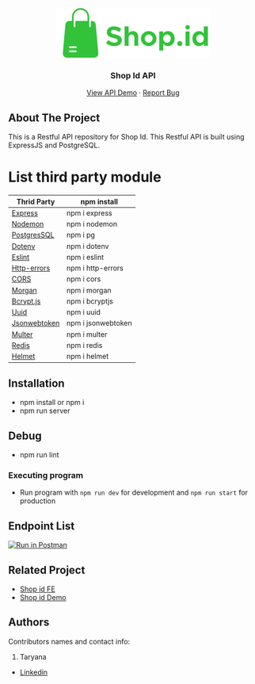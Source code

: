 <div align="center">
  <img src="./readme/logo.svg" />
</div>
<h3 align="center">Shop Id API</h3>
<p align="center">
  <a href="https://shoptokbe-production.up.railway.app/api/v1/products" target="_blank">View API Demo</a>
  ·
  <a href="https://github.com/nhana557/Shop_Tok_be/issues">Report Bug</a>
</p>

<!-- ABOUT THE PROJECT -->

## About The Project

This is a Restful API repository for Shop Id. This Restful API is built using ExpressJS and PostgreSQL.
# List third party module
| Thrid Party | npm install |
| ------ | ------ |
| [Express] | npm i express  |
| [Nodemon] | npm i nodemon  |
| [PostgresSQL] | npm i pg |
| [Dotenv] | npm i dotenv |
| [Eslint] | npm i eslint |
| [Http-errors] | npm i http-errors |
| [CORS] | npm i cors |
| [Morgan] |  npm i morgan  |
| [Bcrypt.js] | npm i bcryptjs |
| [Uuid] | npm i uuid |
| [Jsonwebtoken] | npm i jsonwebtoken |
| [Multer] | npm i multer |
| [Redis] | npm i redis |
| [Helmet] | npm i helmet|



[express]: <http://expressjs.com>
[Nodemon]: <https://www.npmjs.com/package/nodemon>
[Morgan]: <https://www.npmjs.com/package/morgan>
[PostgresSQL]: <https://node-postgres.com>
[Dotenv]: <https://www.npmjs.com/package/dotenv>
[CORS]: <https://www.npmjs.com/package/cors>
[Eslint]: <https://eslint.org>
[Http-errors]: <https://www.npmjs.com/package/http-errors>
[Bcrypt.js]: <https://www.npmjs.com/package/bcryptjs>
[Uuid]: <https://www.npmjs.com/package/uuid>
[Jsonwebtoken]: <https://www.npmjs.com/package/jsonwebtoken>
[Multer]: <https://www.npmjs.com/package/multer>
[Redis]: <https://www.npmjs.com/package/redis>
[Helmet]: <https://www.npmjs.com/package/helmet>


## Installation

- npm install or npm i
- npm run server

## Debug

- npm run lint

### Executing program

- Run program with `npm run dev` for development and `npm run start` for production

## Endpoint List

[![Run in Postman](https://run.pstmn.io/button.svg)](https://api.postman.com/collections/22695982-8c66b1f9-4d9b-4032-881b-a3863654e195?access_key=PMAT-01GJMKHP57X9THTTNKXWJB4MP3)

<!-- RELATED PROJECT -->

## Related Project

- [Shop id FE](https://github.com/nhana557/Shop_Tok_FE)
- [Shop id Demo](https://shop-tok-fe.vercel.app/)

## Authors

Contributors names and contact info:

1. Taryana

- [Linkedin](https://www.linkedin.com/in/taryana10/)

